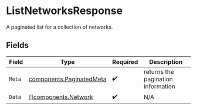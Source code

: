 # ListNetworksResponse

A paginated list for a collection of networks.


## Fields

| Field                                                                | Type                                                                 | Required                                                             | Description                                                          |
| -------------------------------------------------------------------- | -------------------------------------------------------------------- | -------------------------------------------------------------------- | -------------------------------------------------------------------- |
| `Meta`                                                               | [components.PaginatedMeta](../../models/components/paginatedmeta.md) | :heavy_check_mark:                                                   | returns the pagination information                                   |
| `Data`                                                               | [][components.Network](../../models/components/network.md)           | :heavy_check_mark:                                                   | N/A                                                                  |